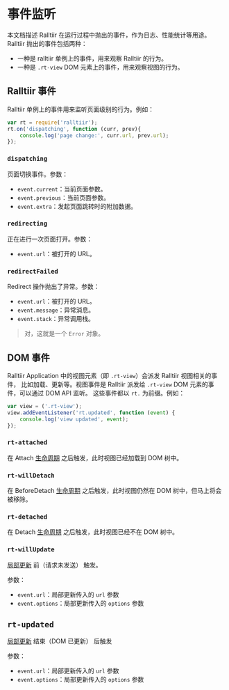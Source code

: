# 事件监听

本文档描述 Ralltiir 在运行过程中抛出的事件，作为日志、性能统计等用途。
Ralltiir 抛出的事件包括两种：

* 一种是 ralltiir 单例上的事件，用来观察 Ralltiir 的行为。
* 一种是 `.rt-view` DOM 元素上的事件，用来观察视图的行为。

## Ralltiir 事件

Ralltiir 单例上的事件用来监听页面级别的行为。例如：

```javascript
var rt = require('ralltiir');
rt.on('dispatching', function (curr, prev){
    console.log('page change:', curr.url, prev.url);
});
```

### `dispatching`

页面切换事件。参数：

* `event.current`：当前页面参数。
* `event.previous`：当前页面参数。
* `event.extra`：发起页面跳转时的附加数据。

### `redirecting`

正在进行一次页面打开。参数：

* `event.url`：被打开的 URL。

### `redirectFailed`

Redirect 操作抛出了异常。参数：

* `event.url`：被打开的 URL。
* `event.message`：异常消息。
* `event.stack`：异常调用栈。

> 对，这就是一个 `Error` 对象。

## DOM 事件

Ralltiir Application 中的视图元素（即 `.rt-view`）会派发 Ralltiir 视图相关的事件，
比如加载、更新等。视图事件是 Ralltiir 派发给 `.rt-view` DOM 元素的事件，可以通过 DOM API 监听。
这些事件都以 `rt.` 为前缀。例如：

```javascript
var view = ('.rt-view');
view.addEventListener('rt.updated', function (event) {
    console.log('view updated', event);
});
```

### `rt-attached`

在 Attach [生命周期][life-cycle] 之后触发，此时视图已经加载到 DOM 树中。

### `rt-willDetach`

在 BeforeDetach [生命周期][life-cycle] 之后触发，此时视图仍然在 DOM 树中，但马上将会被移除。

### `rt-detached`

在 Detach [生命周期][life-cycle] 之后触发，此时视图已经不在 DOM 树中。

### `rt-willUpdate`

[局部更新][partial-update] 前（请求未发送） 触发。

参数：

* `event.url`：局部更新传入的 `url` 参数
* `event.options`：局部更新传入的 `options` 参数

## `rt-updated`

[局部更新][partial-update] 结束（DOM 已更新） 后触发

参数：

* `event.url`：局部更新传入的 `url` 参数
* `event.options`：局部更新传入的 `options` 参数

[life-cycle]: /advanced/life-cycle.md
[partial-update]: /advanced/partial-update.md
